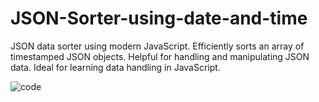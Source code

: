 # JSON-Sorter-using-date-and-time
JSON data sorter using modern JavaScript. Efficiently sorts an array of timestamped JSON objects. Helpful for handling and manipulating JSON data. Ideal for learning data handling in JavaScript.

![code](https://github.com/TrollingZone/JSON-Sorter-using-date-and-time/assets/121372836/2e57efc3-a202-4167-b79e-460fb4173070)
